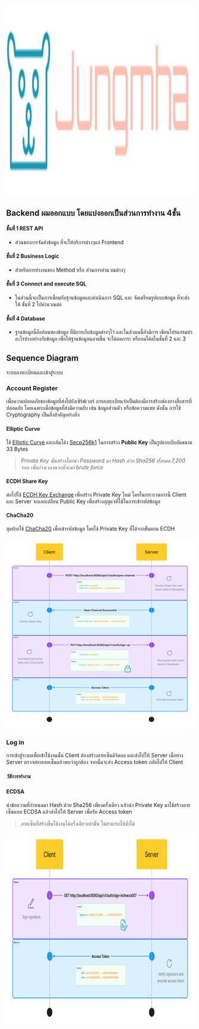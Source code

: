 <div align="center">
  <span><img src="src/main/resources/images/diagram/Logo.svg" height=512 width=512 /></span>
</div>


## Backend ผมออกแบบ โดยแบ่งออกเป็นส่วนการทำงาน 4ชั้น

#### ชั้นที่ 1 REST API
- ส่วนของการจัดส่งข้อมูล ที่จะให้บริการต่างๆแก่ Frontend

#### ชั้นที่ 2 Business Logic
- สำหรับการทำงานของ Method หรือ ส่วนการคำนวณต่างๆ 

#### ชั้นที่ 3 Connect and execute SQL
- ในส่วนนี้จะเป็นการเชื่อมกับฐานข้อมูลและดำเนินการ SQL และ จัดเตรียมรูปแบบข้อมูล ที่จะส่งให้ ขั้นที่ 2 ไปคำนวณต่อ

#### ชั้นที่ 4 Database
- ฐานข้อมูลนี้คือก้อนของข้อมูล ที่มีการเก็บข้อมูลต่างๆไว้ และในส่วนนนี้ยังมีการ เขียนโปรแกรมทำอะไรบ้างอย่างกับข้อมูล เพื่อให้ฐานข้อมูลฉลาดขึ้น จะได้ลดภาระ หรือลดโค้ดในชั้นที่ 2 และ 3

## 


## Sequence Diagram

ระบบลงทะเบียนและเข้าสู่ระบบ

### Account Register 

เพื่อความปลอดภัยของข้อมูลที่ส่งไปยังเซิร์ฟเวอร์ การลงทะเบียนจำเป็นต้องมีการสร้างช่องทางสื่อสารที่ปลอดภัย โดยเฉพาะเมื่อข้อมูลที่ส่งมีความลับ เช่น ข้อมูลส่วนตัว หรือข้อความแชท ดังนั้น การใช้ Cryptography เป็นสิ่งสำคัญอย่างยิ่ง


#### Elliptic Curve
ใช้ [Elliptic Curve](https://cryptobook.nakov.com/asymmetric-key-ciphers/elliptic-curve-cryptography-ecc) และเส้นโค้ง [Secp256k1](https://www.secg.org/sec2-v2.pdf) ในการสร้าง **Public Key** เป็นรูปแบบบีบอัดขนาด 33 Bytes 

> _Private Key นั้นสร้างโดยนำ Password มา Hash ด้วย Sha256 ทั้งหมด 7,200 รอบ เพื่อถ่วงเวลาพวกที่จะมา brute force_

#### ECDH Share Key
ต่อไปใช้ [ECDH Key Exchange](https://cryptobook.nakov.com/asymmetric-key-ciphers/ecdh-key-exchange) เพื่อสร้าง Private Key ใหม่ โดยในกระบวนการนี้ Client และ Server จะแลกเปลี่ยน Public Key เพื่อสร้างกุญแจที่ใช้ในการเข้ารหัสข้อมูล

#### ChaCha20
สุดท้ายใช้ [ChaCha20](https://cryptobook.nakov.com/symmetric-key-ciphers/chacha20-poly1305) เพื่อเข้ารหัสข้อมูล โดยใช้ Private Key ที่ได้จากขั้นตอน ECDH

<div align="center">
  <span><img src="src/main/resources/images/diagram/register.svg" height=512 width=1024 /></span>
</div>

### Log in

การเข้าสู่ระบบเพื่อเข้าใช้งานนั้น Client ต้องสร้างลายเซ็นดิจิตอล และส่งไปให้ Server เมื่อทาง Server ตรวจสอบเลยเซ็นแล้วพบว่าถูกต้อง จากนั้นจะส่ง Access token กลับไปให้ Client


##### วิธีการทำงาน

#### ECDSA
นำข้อความที่กำหนดมา Hash ด้วย Sha256 เพียงครั้งเดียว แล้วนำ Private Key มาใช้สร้างลายเซ็นแบบ ECDSA แล้วส่งไปให้ Server เพื่อรับ Access token

> ลายเซ็นที่สร้างขึ้นใช้งานได้ครั่งเดียวเท่านั้น ไม่สามารถใช้ซ้ำได้


<div align="center">
  <span><img src="src/main/resources/images/diagram/login.svg" height=512 width=1024 /></span>
</div>


